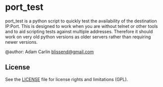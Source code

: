 # port_test

port_test is a python script to quickly test the availability of the destination
IP:Port. This is designed to work when you are without telnet or other tools and
to aid scripting tests against multiple addresses. Therefore it should work on
very old python versions as older servers rather than requiring newer versions.

@author: Adam Carlin <blissend@gmail.com>

## License

See the [LICENSE](LICENSE.md) file for license rights and limitations (GPL).
